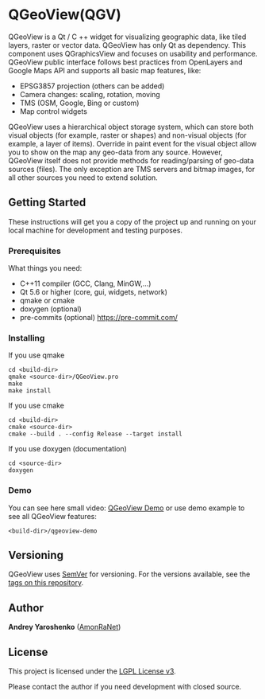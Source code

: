 # QGeoView(QGV)

QGeoView is a Qt / C ++ widget for visualizing geographic data, like tiled layers, raster or vector data. QGeoView has only Qt as dependency. This component uses QGraphicsView and focuses on usability and performance.
QGeoView public interface follows best practices from OpenLayers and Google Maps API and supports all basic map features, like:

 * EPSG3857 projection (others can be added)
 * Camera changes: scaling, rotation, moving
 * TMS (OSM, Google, Bing or custom)
 * Map control widgets

QGeoView uses a hierarchical object storage system, which can store  both visual objects (for example, raster or shapes) and non-visual objects (for example, a layer of items). Override in paint event for the visual object allow you to show on the map any geo-data from any source. However, QGeoView itself does not provide methods for reading/parsing of geo-data sources (files). The only exception are TMS servers and bitmap images, for all other sources you need to extend solution.

## Getting Started

These instructions will get you a copy of the project up and running on your local machine for development and testing purposes.

### Prerequisites

What things you need:

 * C++11 compiler (GCC, Clang, MinGW,...)
 * Qt 5.6 or higher (core, gui, widgets, network)
 * qmake or cmake
 * doxygen (optional)
 * pre-commits (optional) https://pre-commit.com/

### Installing

If you use qmake

```
cd <build-dir>
qmake <source-dir>/QGeoView.pro
make
make install
```

If you use cmake

```
cd <build-dir>
cmake <source-dir>
cmake --build . --config Release --target install
```

If you use doxygen (documentation)

```
cd <source-dir>
doxygen
```

### Demo

You can see here small video: [QGeoView Demo](https://youtu.be/t0D21r_s-8E)
or use demo example to see all QGeoView features:

```
<build-dir>/qgeoview-demo
```

## Versioning

QGeoView uses [SemVer](http://semver.org/) for versioning. For the versions available, see the [tags on this repository](https://github.com/AmonRaNet/QGeoView/tags).

## Author

**Andrey Yaroshenko** ([AmonRaNet](https://github.com/AmonRaNet))

## License

This project is licensed under the [LGPL License v3](http://www.gnu.org/licenses/).

Please contact the author if you need development with closed source.
